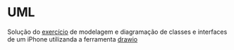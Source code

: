 # UML

Solução do [exercício](https://github.com/digitalinnovationone/trilha-java-basico/tree/main/desafios/poo) de modelagem e diagramação de classes e interfaces de um iPhone utilizanda a ferramenta [drawio](https://app.diagrams.net/)

